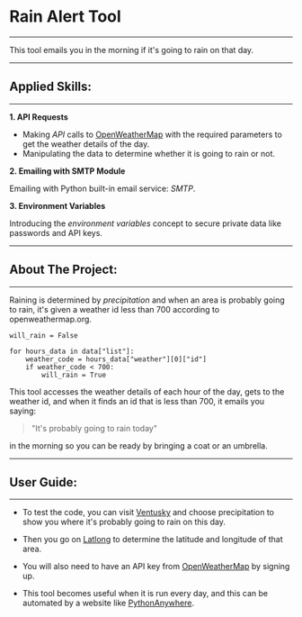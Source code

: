 # Rain Alert Tool

---

This tool emails you in the morning if it's going to rain on that day.

---

## Applied Skills:

---
**1. API Requests**

- Making _API_ calls to [OpenWeatherMap](https://api.openweathermap.org/data/2.5/forecast) with the required parameters 
to get the weather details of the day.
- Manipulating the data to determine whether it is going to rain or not.

**2. Emailing with SMTP Module**

Emailing with Python built-in email service: _SMTP_.

**3. Environment Variables**

Introducing the _environment variables_ concept to secure private data like passwords and API keys.

---

## About The Project:

---

Raining is determined by _precipitation_ and when an area is probably going to rain, it's given a weather id less than 700 according to openweathermap.org.

```
will_rain = False

for hours_data in data["list"]:
    weather_code = hours_data["weather"][0]["id"]
    if weather_code < 700:
        will_rain = True
```

This tool accesses the weather details of each hour of the day, gets to the weather id, and when it finds an id that is less than 700, it emails you saying: 
>"It's probably going to rain today" 

in the morning so you can be ready by bringing a coat or an umbrella.

---

## User Guide:

---

- To test the code, you can visit [Ventusky](https://www.ventusky.com) and choose precipitation to show you where it's probably
going to rain on this day.

- Then you go on [Latlong](https://www.latlong.net/) to determine the latitude and longitude of that area.

- You will also need to have an API key from [OpenWeatherMap](https://openweathermap.org/) by signing up.
- This tool becomes useful when it is run every day, and this can be automated by a website like [PythonAnywhere](https://www.pythonanywhere.com/).
